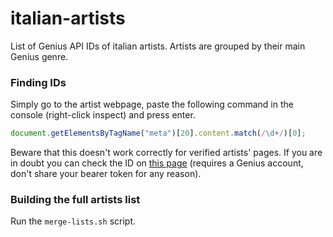 # italian-artists
List of Genius API IDs of italian artists. Artists are grouped by their main Genius genre.

### Finding IDs

Simply go to the artist webpage, paste the following command in the console (right-click inspect) and press enter.

```javascript
document.getElementsByTagName("meta")[20].content.match(/\d+/)[0];
```

Beware that this doesn't work correctly for verified artists' pages. If you are in doubt you can check the ID on [this page](https://docs.genius.com/#artists-h2) (requires a Genius account, don't share your bearer token for any reason).

### Building the full artists list

Run the `merge-lists.sh` script.
